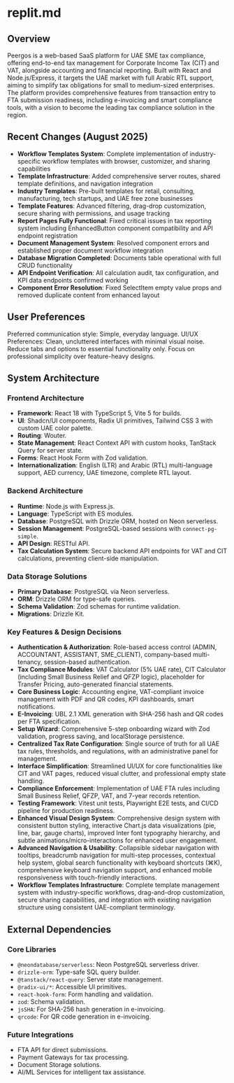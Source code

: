 # replit.md

## Overview
Peergos is a web-based SaaS platform for UAE SME tax compliance, offering end-to-end tax management for Corporate Income Tax (CIT) and VAT, alongside accounting and financial reporting. Built with React and Node.js/Express, it targets the UAE market with full Arabic RTL support, aiming to simplify tax obligations for small to medium-sized enterprises. The platform provides comprehensive features from transaction entry to FTA submission readiness, including e-invoicing and smart compliance tools, with a vision to become the leading tax compliance solution in the region.

## Recent Changes (August 2025)
- **Workflow Templates System**: Complete implementation of industry-specific workflow templates with browser, customizer, and sharing capabilities
- **Template Infrastructure**: Added comprehensive server routes, shared template definitions, and navigation integration
- **Industry Templates**: Pre-built templates for retail, consulting, manufacturing, tech startups, and UAE free zone businesses
- **Template Features**: Advanced filtering, drag-drop customization, secure sharing with permissions, and usage tracking
- **Report Pages Fully Functional**: Fixed critical issues in tax reporting system including EnhancedButton component compatibility and API endpoint registration
- **Document Management System**: Resolved component errors and established proper document workflow integration
- **Database Migration Completed**: Documents table operational with full CRUD functionality
- **API Endpoint Verification**: All calculation audit, tax configuration, and KPI data endpoints confirmed working
- **Component Error Resolution**: Fixed SelectItem empty value props and removed duplicate content from enhanced layout

## User Preferences
Preferred communication style: Simple, everyday language.
UI/UX Preferences: Clean, uncluttered interfaces with minimal visual noise. Reduce tabs and options to essential functionality only. Focus on professional simplicity over feature-heavy designs.

## System Architecture

### Frontend Architecture
- **Framework**: React 18 with TypeScript 5, Vite 5 for builds.
- **UI**: Shadcn/UI components, Radix UI primitives, Tailwind CSS 3 with custom UAE color palette.
- **Routing**: Wouter.
- **State Management**: React Context API with custom hooks, TanStack Query for server state.
- **Forms**: React Hook Form with Zod validation.
- **Internationalization**: English (LTR) and Arabic (RTL) multi-language support, AED currency, UAE timezone, complete RTL layout.

### Backend Architecture
- **Runtime**: Node.js with Express.js.
- **Language**: TypeScript with ES modules.
- **Database**: PostgreSQL with Drizzle ORM, hosted on Neon serverless.
- **Session Management**: PostgreSQL-based sessions with `connect-pg-simple`.
- **API Design**: RESTful API.
- **Tax Calculation System**: Secure backend API endpoints for VAT and CIT calculations, preventing client-side manipulation.

### Data Storage Solutions
- **Primary Database**: PostgreSQL via Neon serverless.
- **ORM**: Drizzle ORM for type-safe queries.
- **Schema Validation**: Zod schemas for runtime validation.
- **Migrations**: Drizzle Kit.

### Key Features & Design Decisions
- **Authentication & Authorization**: Role-based access control (ADMIN, ACCOUNTANT, ASSISTANT, SME_CLIENT), company-based multi-tenancy, session-based authentication.
- **Tax Compliance Modules**: VAT Calculator (5% UAE rate), CIT Calculator (including Small Business Relief and QFZP logic), placeholder for Transfer Pricing, auto-generated financial statements.
- **Core Business Logic**: Accounting engine, VAT-compliant invoice management with PDF and QR codes, KPI dashboards, smart notifications.
- **E-Invoicing**: UBL 2.1 XML generation with SHA-256 hash and QR codes per FTA specification.
- **Setup Wizard**: Comprehensive 5-step onboarding wizard with Zod validation, progress saving, and localStorage persistence.
- **Centralized Tax Rate Configuration**: Single source of truth for all UAE tax rules, thresholds, and regulations, with an administrative panel for management.
- **Interface Simplification**: Streamlined UI/UX for core functionalities like CIT and VAT pages, reduced visual clutter, and professional empty state handling.
- **Compliance Enforcement**: Implementation of UAE FTA rules including Small Business Relief, QFZP, VAT, and 7-year records retention.
- **Testing Framework**: Vitest unit tests, Playwright E2E tests, and CI/CD pipeline for production readiness.
- **Enhanced Visual Design System**: Comprehensive design system with consistent button styling, interactive Chart.js data visualizations (pie, line, bar, gauge charts), improved Inter font typography hierarchy, and subtle animations/micro-interactions for enhanced user engagement.
- **Advanced Navigation & Usability**: Collapsible sidebar navigation with tooltips, breadcrumb navigation for multi-step processes, contextual help system, global search functionality with keyboard shortcuts (⌘K), comprehensive keyboard navigation support, and enhanced mobile responsiveness with touch-friendly interactions.
- **Workflow Templates Infrastructure**: Complete template management system with industry-specific workflows, drag-and-drop customization, secure sharing capabilities, and integration with existing navigation structure using consistent UAE-compliant terminology.

## External Dependencies

### Core Libraries
- `@neondatabase/serverless`: Neon PostgreSQL serverless driver.
- `drizzle-orm`: Type-safe SQL query builder.
- `@tanstack/react-query`: Server state management.
- `@radix-ui/*`: Accessible UI primitives.
- `react-hook-form`: Form handling and validation.
- `zod`: Schema validation.
- `jsSHA`: For SHA-256 hash generation in e-invoicing.
- `qrcode`: For QR code generation in e-invoicing.

### Future Integrations
- FTA API for direct submissions.
- Payment Gateways for tax processing.
- Document Storage solutions.
- AI/ML Services for intelligent tax assistance.
